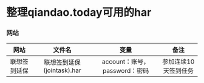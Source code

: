 # 整理qiandao.today可用的har

### 网站

网站|文件名|变量|备注
:-: | :-: | :-: |:-:
联想签到延保|联想签到延保(jointask).har|account：账号，password：密码|参加连续10天签到任务
